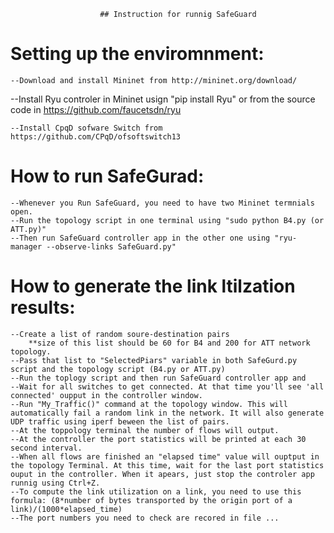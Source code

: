 						## Instruction for runnig SafeGuard



# Setting up the enviromnment:
 
	--Download and install Mininet from http://mininet.org/download/
      
  --Install Ryu controler in Mininet usign "pip install Ryu" or from the source code in https://github.com/faucetsdn/ryu

	--Install CpqD sofware Switch from https://github.com/CPqD/ofsoftswitch13

# How to run SafeGurad:
	--Whenever you Run SafeGuard, you need to have two Mininet termnials open. 
	--Run the topology script in one terminal using "sudo python B4.py (or ATT.py)"
	--Then run SafeGuard controller app in the other one using "ryu-manager --observe-links SafeGuard.py"

# How to generate the link ltilzation results:
	--Create a list of random soure-destination pairs 
		**size of this list should be 60 for B4 and 200 for ATT network topology. 
	--Pass that list to "SelectedPiars" variable in both SafeGurd.py script and the topology script (B4.py or ATT.py)
	--Run the toplogy script and then run SafeGuard controller app and 
	--Wait for all switches to get connected. At that time you'll see 'all connected' oupput in the controller window. 
	--Run "My_Traffic()" command at the topology window. This will automatically fail a random link in the network. It will also generate UDP traffic using iperf beween the list of pairs. 
	--At the toppology terminal the number of flows will output.
	--At the controller the port statistics will be printed at each 30 second interval.
	--When all flows are finished an "elapsed time" value will ouptput in the topology Terminal. At this time, wait for the last port statistics ouput in the controller. When it apears, just stop the controler app runnig using Ctrl+Z.
	--To compute the link utilization on a link, you need to use this formula: (8*number of bytes transported by the origin port of a link)/(1000*elapsed_time)
	--The port numbers you need to check are recored in file ... 
	
